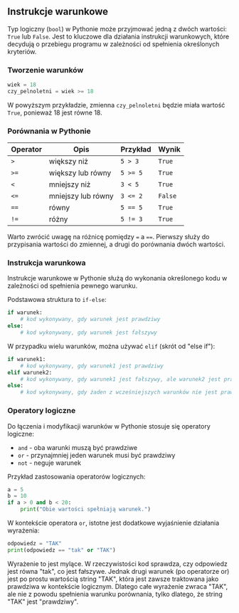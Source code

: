 ## Instrukcje warunkowe

Typ logiczny (`bool`) w Pythonie może przyjmować jedną z dwóch wartości: `True` lub `False`. Jest to kluczowe dla działania instrukcji warunkowych, które decydują o przebiegu programu w zależności od spełnienia określonych kryteriów.

### Tworzenie warunków

```python
wiek = 18
czy_pelnoletni = wiek >= 18
```

W powyższym przykładzie, zmienna `czy_pelnoletni` będzie miała wartość `True`, ponieważ 18 jest równe 18.

### Porównania w Pythonie

| Operator | Opis                  | Przykład      | Wynik    |
|----------|-----------------------|---------------|----------|
| `>`      | większy niż           | `5 > 3`       | `True`   |
| `>=`     | większy lub równy     | `5 >= 5`      | `True`   |
| `<`      | mniejszy niż           | `3 < 5`       | `True`   |
| `<=`     | mniejszy lub równy     | `3 <= 2`      | `False`  |
| `==`     | równy                 | `5 == 5`      | `True`   |
| `!=`     | różny                 | `5 != 3`      | `True`   |

Warto zwrócić uwagę na różnicę pomiędzy `=` a `==`. Pierwszy służy do przypisania wartości do zmiennej, a drugi do porównania dwóch wartości.

### Instrukcja warunkowa

Instrukcje warunkowe w Pythonie służą do wykonania określonego kodu w zależności od spełnienia pewnego warunku.

Podstawowa struktura to `if-else`:

```python
if warunek:
    # kod wykonywany, gdy warunek jest prawdziwy
else:
    # kod wykonywany, gdy warunek jest fałszywy
```

W przypadku wielu warunków, można używać `elif` (skrót od "else if"):

```python
if warunek1:
    # kod wykonywany, gdy warunek1 jest prawdziwy
elif warunek2:
    # kod wykonywany, gdy warunek1 jest fałszywy, ale warunek2 jest prawdziwy
else:
    # kod wykonywany, gdy żaden z wcześniejszych warunków nie jest prawdziwy
```

### Operatory logiczne

Do łączenia i modyfikacji warunków w Pythonie stosuje się operatory logiczne:

- `and` - oba warunki muszą być prawdziwe
- `or` - przynajmniej jeden warunek musi być prawdziwy
- `not` - neguje warunek

Przykład zastosowania operatorów logicznych:

```python
a = 5
b = 10
if a > 0 and b < 20:
    print("Obie wartości spełniają warunek.")
```

W kontekście operatora `or`, istotne jest dodatkowe wyjaśnienie działania wyrażenia:

```python
odpowiedz = "TAK"
print(odpowiedz == "tak" or "TAK")
```

Wyrażenie to jest mylące. W rzeczywistości kod sprawdza, czy odpowiedz jest równa "tak", co jest fałszywe. Jednak drugi warunek (po operatorze or) jest po prostu wartością string "TAK", która jest zawsze traktowana jako prawdziwa w kontekście logicznym. Dlatego całe wyrażenie zwraca "TAK", ale nie z powodu spełnienia warunku porównania, tylko dlatego, że string "TAK" jest "prawdziwy".
